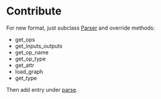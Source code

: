 # Contribute
For new format, just subclass [Parser](https://github.com/RandySheriffH/tracer/blob/master/tracer/parsers.py#L13) and override methods:

- get_ops
- get_inputs_outputs
- get_op_name
- get_op_type
- get_attr
- load_graph
- get_type

Then add entry under [parse](https://github.com/RandySheriffH/tracer/blob/master/tracer/parsers.py#L649).

